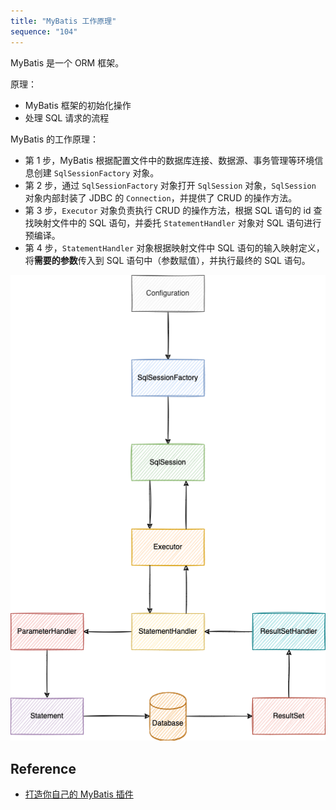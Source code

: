 ```yaml
---
title: "MyBatis 工作原理"
sequence: "104"
---
```


MyBatis 是一个 ORM 框架。

原理：

- MyBatis 框架的初始化操作
- 处理 SQL 请求的流程

MyBatis 的工作原理：

- 第 1 步，MyBatis 根据配置文件中的数据库连接、数据源、事务管理等环境信息创建 `SqlSessionFactory` 对象。
- 第 2 步，通过 `SqlSessionFactory` 对象打开 `SqlSession` 对象，`SqlSession` 对象内部封装了 JDBC 的 `Connection`，并提供了 CRUD 的操作方法。
- 第 3 步，`Executor` 对象负责执行 CRUD 的操作方法，根据 SQL 语句的 id 查找映射文件中的 SQL 语句，并委托 `StatementHandler` 对象对 SQL 语句进行预编译。
- 第 4 步，`StatementHandler` 对象根据映射文件中 SQL 语句的输入映射定义，将**需要的参数**传入到 SQL 语句中（参数赋值），并执行最终的 SQL 语句。

![](/assets/images/db/mybatis/mybatis-process.png)

## Reference

- [打造你自己的 MyBatis 插件](https://h2cone.github.io/post/2020/02/your-own-mybatis-interceptor/)
